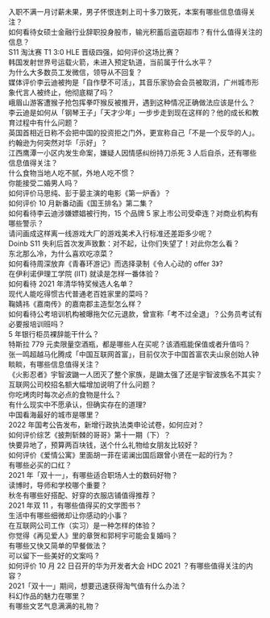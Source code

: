 入职不满一月讨薪未果，男子怀恨连刺上司十多刀致死，本案有哪些信息值得关注？  
如何看待女硕士金融行业辞职投身股市，输光积蓄后盗窃超市？有什么值得关注的信息？  
S11 淘汰赛 T1 3:0 HLE 晋级四强，如何评价这场比赛？  
韩国发射世界号运载火箭，未进入预定轨道，当前属于什么水平？  
为什么大多数员工发微信，领导从不回复？  
媒体评价李云迪被拘是「自作孽不可活」，其音乐家协会会员被取消，广州城市形象代言人被终止，他彻底糊了吗？  
峨眉山游客遭猴子抢包挥拳吓猴反被推开，遇到这种情况正确做法应该是什么？  
李云迪是如何从「钢琴王子」「天才少年」一步步走到现在这样的？他的成长和教育过程中有什么问题？  
英国首相近日称不会把中国的投资拒之门外，更宣称自己「不是一个反华的人」。约翰逊为何突然对华「示好」？  
江西鹰潭一小区内发生命案，嫌疑人因情感纠纷持刀杀死 3 人后自杀，还有哪些信息值得关注？  
什么食物当地人吃不腻，外地人吃不惯？  
你能接受二婚男人吗？  
如何评价马思纯、彭于晏主演的电影《第一炉香》？  
如何评价 10 月新番动画《国王排名》第二集？  
如何看待李云迪涉嫌嫖娼被行拘，15 个品牌 5 家上市公司受牵连？对商业机构有哪些警示？  
请问画成这样离一线游戏大厂的游戏美术入行标准还差距多少呢？  
Doinb S11 失利后首次发声致歉：对不起，让你们失望了！对此你怎么看？  
东北那么冷，为什么喜欢吃凉菜？  
如何看待周深放弃《青春环游记》而选择录制《令人心动的 offer 3》?  
在伊利诺伊理工学院 (IIT) 就读是怎样一番体验？  
如何看待 2021 年清华特奖候选人名单？  
现代人能吃得惯古代普通老百姓家里的菜吗？  
鞠婧祎《嘉南传》的嘉南郡主造型怎么样？  
如何看待公考培训机构被曝拖欠亿元退款，曾宣称「考不过全退」？公务员考试有必要报培训班吗？  
5 年银行柜员裸辞能干什么？  
特斯拉 779 元卖限量空酒瓶，都是哪些人在买呢？该酒瓶能保值或者升值吗？  
张一鸣超越马化腾成「中国互联网首富」，目前仅次于中国首富农夫山泉创始人钟睒睒，有哪些信息值得关注？  
《火影忍者》宇智波鼬一人团灭了整个家族，是鼬太强了还是宇智波族名不其实？  
互联网公司校招名额大幅增加说明了什么问题？  
你吃烤肉时每次必点的食物是什么？  
有什么现实中不愿承认，但确实存在的道理?  
中国看海最好的城市是哪里？  
2022 年国考公告发布，新增行政执法类申论试卷，如何应对？  
如何评价综艺《披荆斩棘的哥哥》第十一期（下）？  
快要异地了，预算两百块钱，送个什么礼物给女朋友比较好？  
如何评价《爱情公寓》里面胡一菲在诺澜出国后跟曾小贤在一起的行为？  
有哪些必买的口红？  
2021 年「双十一」，有哪些适合职场人士的数码好物？  
读博时，导师和学校哪个重要？  
秋冬有哪些好搭配、好穿的衣服店铺值得推荐？  
2021 年双 11 ，有哪些值得买的文学图书？  
生活中有哪些细微却让你感动的小事？  
在互联网公司工作（实习）是一种怎样的体验？  
你觉得《再见爱人》里的章贺和郭柯宇可能会复婚吗？  
有哪些又快又简单的早餐做法？  
可以留下一些美好的文案吗 ?  
如何评价 10 月 22 日召开的华为开发者大会 HDC 2021 ？有哪些值得关注的内容？  
2021「双十一」期间，想要迅速获得淘气值有什么办法？  
科幻作品的魅力在哪里？  
有哪些文艺气息满满的礼物？  
